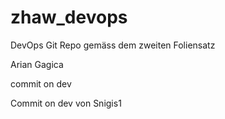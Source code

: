 # zhaw_devops
DevOps Git Repo gemäss dem zweiten Foliensatz

Arian Gagica

commit on dev

Commit on dev von Snigis1